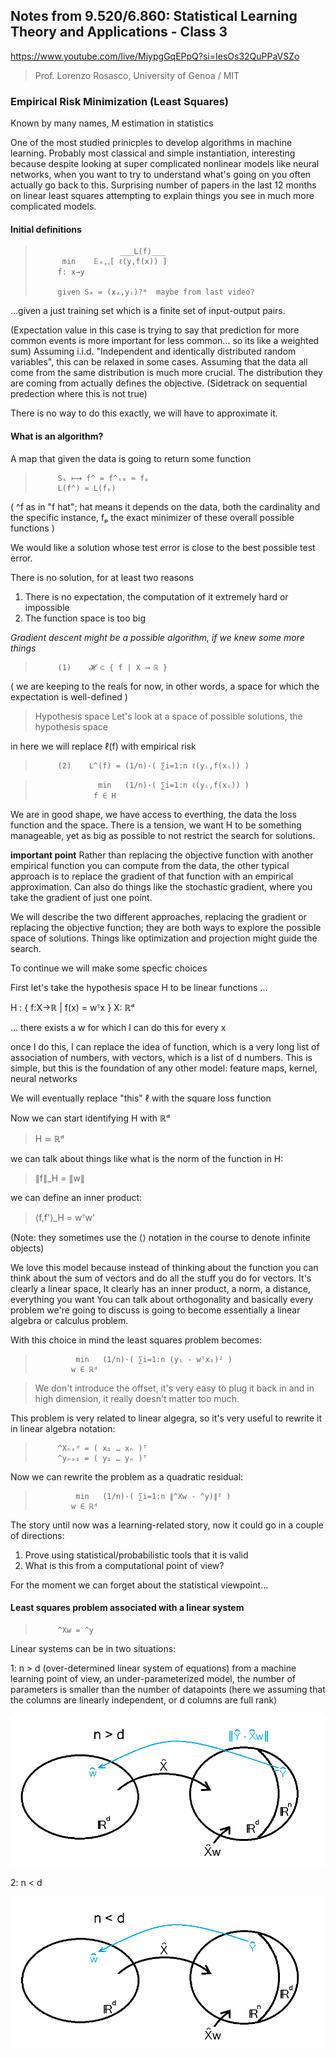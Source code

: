 ## Notes from 9.520/6.860: Statistical Learning Theory and Applications - Class 3
https://www.youtube.com/live/MiypgGqEPpQ?si=IesOs32QuPPaVSZo
> Prof. Lorenzo Rosasco, University of Genoa / MIT
> 
### Empirical Risk Minimization (Least Squares)

Known by many names, M estimation in statistics

One of the most studied prinicples to develop algorithms
in machine learning. Probably most classical and simple
instantiation, interesting because despite looking at
super complicated nonlinear models like neural networks, 
when you want to try to understand what's going on you 
often actually go back to this. Surprising number of 
papers in the last 12 months on linear least squares
attempting to explain things you see in much more 
complicated models.

#### Initial definitions

>                        ___L(f)___
>           min    𝔼ₓ,ᵧ[ ℓ(y,f(x)) ]
>          f: x→y
>
>          given Sₘ = (xₐ,yᵢ)?ᵐ  maybe from last video?

...given a just training set which is a finite set of 
input-output pairs. 

(Expectation value in this case is 
trying to say that prediction for more common events is 
more important for less common... so its like a weighted sum)
Assuming i.i.d. "Independent and identically distributed 
random variables", this can be relaxed in some cases. Assuming 
that the data all come from the same distribution
is much more crucial. The distribution they are coming
from actually defines the objective.
(Sidetrack on sequential predection where this is not true)

There is no way to do this exactly, we will have to 
approximate it.

#### What is an algorithm?

A map that given the data is going to return some function

>          Sₛ ⟼ f^ = f^ₛₘ ≈ fₚ
>          L(f^) ≈ L(fₚ)

( ^f  as in "f hat"; hat means it depends on the data, both the 
cardinality and the specific instance, fₚ the exact minimizer
of these overall possible functions )

We would like a solution whose test error is close to the 
best possible test error. 

There is no solution, for at least two reasons

1. There is no expectation, the computation of it extremely
   hard or impossible
2. The function space is too big

_Gradient descent might be a possible algorithm, if we knew
some more things_

>          (1)    𝓗 ⊂ { f | X ⟶ ℝ }

( we are keeping to the reals for now, in other words, a 
space for which the expectation is well-defined )

> Hypothesis space
Let's look at a space of possible solutions, the hypothesis space

in here we will replace ℓ(f) with empirical risk

>          (2)    L^(f) = (1/n)·( ∑i=1:n ℓ(yᵢ,f(xᵢ)) ) 

>                   min   (1/n)·( ∑i=1:n ℓ(yᵢ,f(xᵢ)) ) 
>                  f ∈ H

We are in good shape, we have access to everthing, the data 
the loss function and the space. There is a tension, we want 
H to be something manageable, yet as big as possible to not
restrict the search for solutions.

**important point** Rather than replacing the objective function 
with another empirical function you can compute from the data, the 
other typical approach is to replace the gradient of that function 
with an empirical approximation. Can also do things like the
stochastic gradient, where you take the gradient of just one point. 

We will describe the two different approaches, replacing 
the gradient or replacing the objective function; they are both ways
to explore the possible space of solutions. Things like optimization 
and projection might guide the search.

To continue we will make some specfic choices

First let's take the hypothesis space H to be linear functions ...

H : { f:X→ℝ | f(x) = wᵀx }  X: ℝᵈ

... there exists a w for which I can do this for every x 

once I do this, I can replace the idea of function, 
which is a very long list of association of numbers,
with vectors, which is a list of d numbers. 
This is simple, but this is the foundation of any other 
model: feature maps, kernel, neural networks

We will eventually replace "this" ℓ with the square loss function

Now we can start identifying H with ℝᵈ
> H ≃ ℝᵈ

we can talk about things like what is the norm of the function in H:
> ∥f∥_H = ∥w∥

we can define an inner product:
> ⟨f,f'⟩_H = wᵀw'

(Note: they sometimes use the ⟨⟩ notation in the
 course to denote infinite objects)

We love this model because instead of thinking
about the function you can think about the sum
of vectors and do all the stuff you do for vectors.
It's clearly a linear space,
It clearly has an inner product,
a norm, a distance, everything you want
You can talk about orthogonality and basically
every problem we're going to discuss is going to
become essentially a linear algebra or calculus
problem.

With this choice in mind the least squares problem becomes:

>              min   (1/n)·( ∑i=1:n (yᵢ - wᵀxᵢ)² ) 
>             w ∈ ℝᵈ

> We don't introduce the offset, it's very easy to plug it
> back in and in high dimension, it really doesn't matter 
> too much.

This problem is very related to linear algegra, so it's 
very useful to rewrite it in linear algebra notation:
>          ^Xₙₓᵈ = ( x₁ … xₙ )ᵀ 
>          ^yₙₓ₁ = ( y₁ … yₙ )ᵀ 

Now we can rewrite the problem as a quadratic residual:
>              min   (1/n)·( ∑i=1:n ∥^Xw - ^y)∥² ) 
>             w ∈ ℝᵈ

The story until now was a learning-related story, now it
could go in a couple of directions:
1. Prove using statistical/probabilistic tools that it is valid
2. What is this from a computational point of view?

For the moment we can forget about the statistical viewpoint...

#### Least squares problem associated with a linear system

>          ^Xw = ^y

Linear systems can be in two situations:

1: n > d  (over-determined linear system of equations) 
   from a machine learning point of view, an 
   under-parameterized model, the number of parameters 
   is smaller than the number of datapoints
   (here we assuming that the columns are linearly
    independent, or d columns are full rank)

![n > d](/SLTA_notes_Class03_n_gt_d.png)
    
2: n < d

![n < d](/SLTA_notes_Class03_n_lt_d.png)

